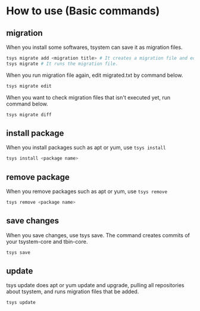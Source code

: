 # How to use (Basic commands)

## migration
When you install some softwares, tsystem can save it as migration files.

```bash
tsys migrate add <migration title> # It creates a migration file and edit it.
tsys migrate # It runs the migration file.
```

When you run migration file again, edit migrated.txt by command below.
```bash
tsys migrate edit
```

When you want to check migration files that isn't executed yet, run command below.
```bash
tsys migrate diff
```

## install package
When you install packages such as apt or yum, use `tsys install`
```bash
tsys install <package name>
```

## remove package
When you remove packages such as apt or yum, use `tsys remove`
```bash
tsys remove <package name>
```

## save changes
When you save changes, use tsys save. The command creates commits of your tsystem-core and tbin-core.
```bash
tsys save
```

## update
tsys update does apt or yum update and upgrade, pulling all repositories about tsystem, and runs migration files that be added.
```bash
tsys update
```
